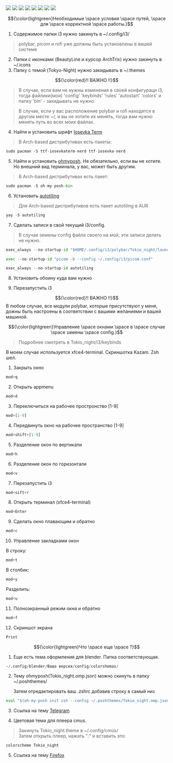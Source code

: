 ![](./screenshots/Screen.png)
![](./screenshots/Terminal.png)
![](./screenshots/AppMenu.png)
![](./screenshots/FastMenu.png)
![](./screenshots/PowerMenu.png)
![](./screenshots/Thunar.png)
![](./screenshots/Blender.png)
![](./screenshots/Telegram.png) 

$${\color{lightgreen}Необходимые \space условия \space путей, \space для \space корректной \space работы.}$$

 
1. Содержимое папки i3 нужно закинуть в ~/.config/i3/ 
> polybar, picom и rofi уже должны быть установлены в вашей системе 

2. Папки с иконками (BeautyLine и курсор ArchTrix) нужно закинуть в ~/.icons
3. Папку с темой (Tokyo-Night) нужно закидывать в ~/.themes

$${\color{red}!! ВАЖНО !!}$$ 
> В случае, если вам не нужны изменения в своей конфигураци i3, тогда файлики(мои) 'config' 'keybinds' 'rules' 'autostart' 'colors' и папку 'bin' - закидывать не нужно.

>В случае, если у вас расположение polybar и rofi находятся в другом месте ~/, и вы не хотите их менять, тогда вам нужно менять путь во всех моих файлах.

4. Найти и установить шрифт [Iosevka Term](https://github.com/be5invis/Iosevka)

> В Arch-based дистрибутивах есть пакеты:

```python
sudo pacman -S ttf-iosevkaterm-nerd ttf-iosevka-nerd
```

5. Найти и установить [ohmyposh](https://ohmyposh.dev/docs/installation/linux). Не обязательно, если вы не хотите. Но внешний вид терминала, у вас, может быть другим.

> В Arch-based дистрибутивах есть пакет:

```python
sudo pacman -S oh-my-posh-bin
```

6. Установить [autotiling](https://github.com/nwg-piotr/autotiling)

> Для Arch-based дистрибутивов есть пакет autotiling в AUR

```python
yay -S autotiling
```

7. Сделать записи в свой текущий i3/config. 

>В случае земены config файла своего на мой, эти записи делать не нужно.

```python
exec_always --no-startup-id "$HOME/.config/i3/polybar/Tokio_night/launch.sh"
```

```python
exec --no-startup-id "picom -b --config ~/.config/i3/picom.conf"
```

```python
exec_always --no-startup-id autotiling
```

8. Установить обоину куда вам нужно

9. Перезапустить i3

$${\color{red}!! ВАЖНО !!}$$
В любом случае, все модули polybar, которые присутствуют у меня, дожны быть настроены в соответствии с вашими желаниями и вашей машиной.


$${\color{lightgreen}Управление \space окнами \space в \space случае \space замены \space config.}$$

> Подробнее смотреть в Tokio_night/i3/keybinds

В моем случае используется xfce4-terminal. Скриншотка Kazam. Zsh шел.

1. Закрыть окно

```python
mod+q
```

2. Открыть appmenu

```python
mod+d
```

3. Переключиться на рабочее простронство [1-9]

```python
mod+[1-9]
```

4. Передвинуть окно на рабочее пространство [1-9]

```python
mod+shift+[1-9]
```

5. Разделение окон по вертикали

```python
mod+h
```

6. Разделение окон по горизонтали

```python
mod+v
```

7. Перезапустить i3

```python
mod+sift+r
```

8. Открыть терминал (xfce4-terminal)

```python
mod+Enter
```

9. Сделать окно плавающим и обратно

```python
mod+c
```

10. Управление закладками окон

В строку:
```python
mod+t
```

В столбик:
```python
mod+y
```

Разделить:
```python
mod+u
```

11. Полноэкранный режим окна и обратно

```python
mod+f
```

12. Скриншот экрана

```python
Print
```

$${\color{lightgreen}Что \space еще \space ?}$$

1. Еще есть тема оформления для blender. Папка соответствующая.
```python
~/.config/blender/Ваша версия/config/colorshemas/
```

2. Тему ohmyposh(Tokio_night.omp.json) можно скинуть в папку ~/.poshthemes/

   Затем отредактировать ваш .zshrc добавив строку в самый низ

```python
eval "$(oh-my-posh init zsh --config ~/.poshthemes/Tokio_night.omp.json)"
```

3. Ссылка на тему [Telegram](https://t.me/addtheme/pIK0pC3eIoopeaG7)

4. Цветовая тема для плеера cmus.

> Закинуть Tokio_night.theme в ~/.config/cmus/  
Затем открыть плеер, нажать ":" и вставить это:

```python
colorscheme Tokio_night
```

5. Ссылка на тему [Firefox](https://addons.mozilla.org/en-US/firefox/addon/tokio_night/?utm_source=addons.mozilla.org&utm_medium=referral&utm_content=search)